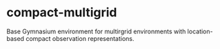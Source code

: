 # compact-multigrid
Base Gymnasium environment for multirgrid environments with location-based compact observation representations.
